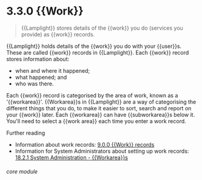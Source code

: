 # 3.3.0    {{Work}}

> {{Lamplight}} stores details of the {{work}} you do (services you provide) as {{work}} records. 

{{Lamplight}} holds details of the {{work}} you do with your {{user}}s. These are called {{work}} records in {{Lamplight}}. Each {{work}} record stores information about:

  * when and where it happened;
  * what happened; and
  * who was there.

Each {{work}} record is categorised by the area of work, known as a '{{workarea}}'. {{Workarea}}s in {{Lamplight}} are a way of categorising the different things that you do, to make it easier to sort, search and report on your {{work}} later. Each {{workarea}} can have {{subworkarea}}s below it.  You'll need to select a {{work area}} each time you enter a work record.

Further reading
* Information about work records: [9.0.0  {{Work}} records](/help/index/v/{{version}}/p/9.0.0)
* Information for System Administrators about setting up work records: [18.2.1  System Administration - {{Workarea}}s](/help/index/v/{{version}}/p/18.2.1)

###### core module

